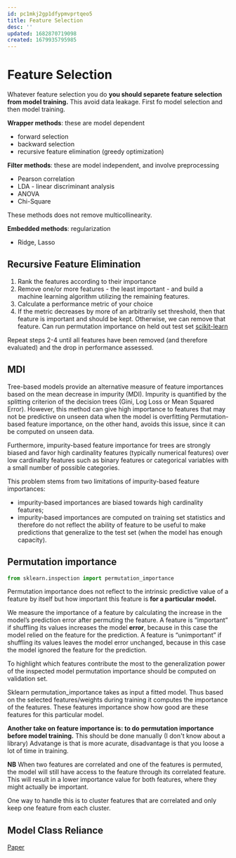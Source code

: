 ```yaml
---
id: pc1mkj2gp1dfypmvprtqeo5
title: Feature Selection
desc: ''
updated: 1682870719098
created: 1679935795985
---
```


# Feature Selection

Whatever feature selection you do **you should separete feature selection from model training.** This avoid data leakage. First fo model selection and then model training.

**Wrapper methods**: these are model dependent
- forward selection
- backward selection
- recursive feature elimination (greedy optimization)

**Filter methods**: these are model independent, and involve preprocessing
- Pearson correlation
- LDA - linear discriminant analysis
- ANOVA
- Chi-Square

These methods does not remove multicollinearity.

**Embedded methods**: regularization
- Ridge, Lasso

## Recursive Feature Elimination

1. Rank the features according to their importance
2. Remove one/or more features - the least important - and build a machine learning algorithm utilizing the remaining features.
3. Calculate a performance metric of your choice
4. If the metric decreases by more of an arbitrarily set threshold, then that feature is important and should be kept. Otherwise, we can remove that feature. 
Can run permutation importance on held out test set [scikit-learn](https://scikit-learn.org/stable/auto_examples/ensemble/plot_gradient_boosting_regression.html)

Repeat steps 2-4 until all features have been removed (and therefore evaluated) and the drop in performance assessed.


## MDI

Tree-based models provide an alternative measure of feature importances based on the mean decrease in impurity (MDI). Impurity is quantified by the splitting criterion of the decision trees (Gini, Log Loss or Mean Squared Error). However, this method can give high importance to features that may not be predictive on unseen data when the model is overfitting Permutation-based feature importance, on the other hand, avoids this issue, since it can be computed on unseen data.

Furthermore, impurity-based feature importance for trees are strongly biased and favor high cardinality features (typically numerical features) over low cardinality features such as binary features or categorical variables with a small number of possible categories.

This problem stems from two limitations of impurity-based feature importances:
- impurity-based importances are biased towards high cardinality features;
- impurity-based importances are computed on training set statistics and therefore do not reflect the ability of feature to be useful to make predictions that generalize to the test set (when the model has enough capacity).

## Permutation importance

```python
from sklearn.inspection import permutation_importance
```
Permutation importance does not reflect to the intrinsic predictive value of a feature by itself but how important this feature is **for a particular model.**

We measure the importance of a feature by calculating the increase in the model’s prediction error after permuting the feature. A feature is “important” if shuffling its values increases the model **error**, because in this case the model relied on the feature for the prediction. A feature is “unimportant” if shuffling its values leaves the model error unchanged, because in this case the model ignored the feature for the prediction. 

To highlight which features contribute the most to the generalization power of the inspected model permutation importance should be computed on validation set.


Sklearn permutation_importance takes as input a fitted model. Thus based on the selected features/weights during training it computes the importance of the features. These features importance show how good are these features for this particular model. 

**Another take on feature importance is: to do permutation importance before model training.** This should be done manually (I don't know about a library)
Advatange is that is more acurate, disadvantage is that you loose a lot of time in training.


**NB**
When two features are correlated and one of the features is permuted, the model will still have access to the feature through its correlated feature. This will result in a lower importance value for both features, where they might actually be important.

One way to handle this is to cluster features that are correlated and only keep one feature from each cluster.


## Model Class Reliance
[Paper](https://arxiv.org/pdf/1801.01489.pdf)
